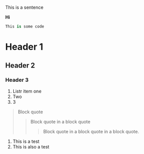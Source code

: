 This is a sentence

**Hi**

```python
This is some code
```



# Header 1

## Header 2

### Header 3

1. Listr item one
2. Two 
3. 3

> Block quote
>
> > Block quote in a block quote
> >
> > > Block quote in a block quote in a block quote.


1. This is a test
2. This is also a test